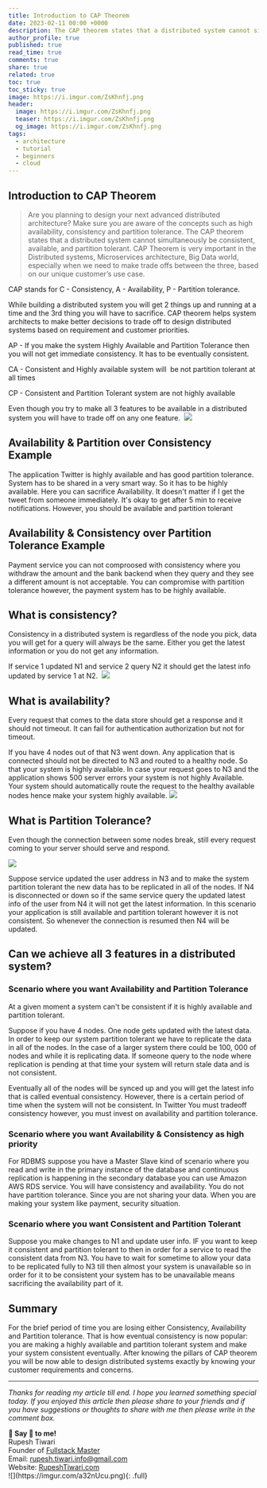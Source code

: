 ```yaml
---
title: Introduction to CAP Theorem
date: 2023-02-11 00:00 +0000
description: The CAP theorem states that a distributed system cannot simultaneously be consistent, available, and partition tolerant. CAP Theorem is very important in the Distributed systems, Microservices architecture, Big Data world, especially when we need to make trade offs between the three, based on our unique customer’s use case.
author_profile: true
published: true
read_time: true
comments: true
share: true
related: true
toc: true
toc_sticky: true
image: https://i.imgur.com/ZsKhnfj.png
header:
  image: https://i.imgur.com/ZsKhnfj.png
  teaser: https://i.imgur.com/ZsKhnfj.png
  og_image: https://i.imgur.com/ZsKhnfj.png
tags:
  - architecture
  - tutorial
  - beginners
  - cloud
---
```


## Introduction to CAP Theorem

> Are you planning to design your next advanced distributed architecture? Make sure you are aware of the concepts such as high availability, consistency and partition tolerance. The CAP theorem states that a distributed system cannot simultaneously be consistent, available, and partition tolerant. CAP Theorem is very important in the Distributed systems, Microservices architecture, Big Data world, especially when we need to make trade offs between the three, based on our unique customer’s use case.

CAP stands for C - Consistency, A - Availability, P - Partition tolerance.

While building a distributed system you will get 2 things up and running at a time and the 3rd thing you will have to sacrifice. CAP theorem helps system architects to make better decisions to trade off to design distributed systems based on requirement and customer priorities.

AP - If you make the system Highly Available and Partition Tolerance then you will not get immediate consistency. It has to be eventually consistent.

CA - Consistent and Highly available system will  be not partition tolerant at all times

CP - Consistent and Partition Tolerant system are not highly available

Even though you try to make all 3 features to be available in a distributed system you will have to trade off on any one feature. 
![](https://i.imgur.com/5ApKUNW.png)

## Availability & Partition over Consistency Example 

The application Twitter is highly available and has good partition tolerance. System has to be shared in a very smart way. So it has to be highly available. Here you can sacrifice Availability. It doesn't matter if I get the tweet from someone immediately. It's okay to get after 5 min to receive notifications. However, you should be available and partition tolerant

## Availability & Consistency over Partition Tolerance Example 

Payment service you can not comproosed with consistency where you withdraw the amount and the bank backend when they query and they see a different amount is not acceptable. You can compromise with partition tolerance however, the payment system has to be highly available.

## What is consistency?

Consistency in a distributed system is regardless of the node you pick, data you will get for a query will always be the same. Either you get the latest information or you do not get any information.

If service 1 updated N1 and service 2 query N2 it should get the latest info updated by service 1 at N2. 
![](https://i.imgur.com/wLesuWU.png)

## What is availability?

Every request that comes to the data store should get a response and it should not timeout. It can fail for authentication authorization but not for timeout.

If you have 4 nodes out of that N3 went down. Any application that is connected should not be directed to N3 and routed to a healthy node. So that your system is highly available. In case your request goes to N3 and the application shows 500 server errors your system is not highly Available. Your system should automatically route the request to the healthy available nodes hence make your system highly available. ![](https://lh5.googleusercontent.com/s-Vx-ep2gasLiH_MSzV8muqDD5t6t-3SqUrULQ-kjQGNFQb8Z9NGGWNsnB2IIMvwmi-wlXnp-kos2ajGdfx5IAZZ_V3cp6z9D7_ynkE_VxILn091s0xXITMo1ui3jQfmdGyVKsj8)

## What is Partition Tolerance?  

Even though the connection between some nodes break, still every request coming to your server should serve and respond.

![](https://i.imgur.com/ZHFtnBf.png)

Suppose service updated the user address in N3 and to make the system partition tolerant the new data has to be replicated in all of the nodes. If N4 is disconnected or down so if the same service query the updated latest info of the user from N4 it will not get the latest information. In this scenario your application is still available and partition tolerant however it is not consistent. So whenever the connection is resumed then N4 will be updated.

## Can we achieve all 3 features in a distributed system?

### Scenario where you want Availability and Partition Tolerance

At a given moment a system can't be consistent if it is highly available and partition tolerant.

Suppose if you have 4 nodes. One node gets updated with the latest data. In order to keep our system partition tolerant we have to replicate the data in all of the nodes. In the case of a larger system there could be 100, 000 of nodes and while it is replicating data. If someone query to the node where replication is pending at that time your system will return stale data and is not consistent.

Eventually all of the nodes will be synced up and you will get the latest info that is called eventual consistency. However, there is a certain period of time when the system will not be consistent. In Twitter You must tradeoff consistency however, you must invest on availability and partition tolerance.

### Scenario where you want Availability & Consistency as high priority

For RDBMS suppose you have a Master Slave kind of scenario where you read and write in the primary instance of the database and continuous replication is happening in the secondary database you can use Amazon AWS RDS service. You will have consistency and availability. You do not have partition tolerance. Since you are not sharing your data. When you are making your system like payment, security situation.

### Scenario where you want Consistent and Partition Tolerant 

Suppose you make changes to N1 and update user info. IF you want to keep it consistent and partition tolerant to then in order for a service to read the consistent data from N3. You have to wait for sometime to allow your data to be replicated fully to N3 till then almost your system is unavailable so in order for it to be consistent your system has to be unavailable means sacrificing the availability part of it.

## Summary

For the brief period of time you are losing either Consistency, Availability and Partition tolerance. That is how eventual consistency is now popular: you are making a highly available and partition tolerant system and make your system consistent eventually. After knowing the pillars of CAP theorem you will be now able to design distributed systems exactly by knowing your customer requirements and concerns.

---

_Thanks for reading my article till end. I hope you learned something special today. If you enjoyed this article then please share to your friends and if you have suggestions or thoughts to share with me then please write in the comment box._

<div class="notice--success">
<strong>💖 Say 👋 to me!</strong>
<br>Rupesh Tiwari
<br>Founder of <a href="https://www.fullstackmaster.net">Fullstack Master </a>
<br>Email: <a href="mailto:rupesh.tiwari.info@gmail.com?subject=Hi">rupesh.tiwari.info@gmail.com</a>
<br>Website: <a href="https://www.rupeshtiwari.com">RupeshTiwari.com </a>
</div>
![](https://imgur.com/a32nUcu.png){: .full}
